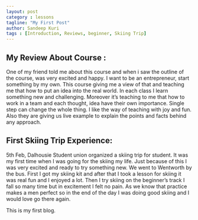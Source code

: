```yaml
---
layout: post
category : lessons
tagline: "My First Post"
author: Sandeep Kuri 
tags : [Introduction, Reviews, beginner, Skiing Trip]
---
```

## My Review About Course :
One of my friend told me about this course and when i saw the outline of the course, was very excited and happy. I want to be an entrepreneur, start something by my own. This course giving me a view of that and teaching me that how to put an idea into the real world. In each class I learn something new and challenging. Moreover it’s teaching to me that how to work in a team and each thought, idea have their own importance. Single step can change the whole thing. 
	I like the way of teaching with joy and fun. Also they are giving us live example to explain the points and facts behind any approach. 
 
## First Skiing Trip Experience:
5th Feb, Dalhousie Student union organized a skiing trip for student. It was my first time when I was going for the skiing my life. Just because of this I was very excited and ready to try something new. We went to Wentworth by the bus. First I got my skiing kit and after that I took a lesson for skiing it was real fun and I enjoyed a lot. Then I try skiing on the beginner’s track I fall so many time but in excitement I felt no pain. As we know that practice makes a men perfect so in the end of the day I was doing good skiing and I would love go there again. 

This is my first blog. 
